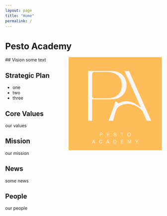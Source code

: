 ```yaml
---
layout: page
title: "Home"
permalink: /
---
```


# Pesto Academy
<img style="float: right;" src="assets/logo/pa_logo2.png">
## Vision
some text

## Strategic Plan
+ one
+ two
+ three

## Core Values
our values

## Mission
our mission

## News
some news

## People
our people

